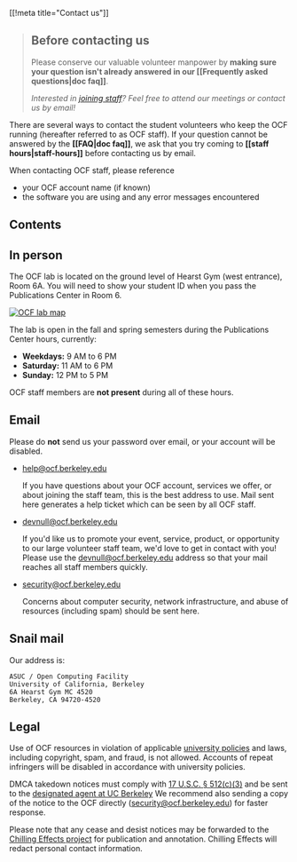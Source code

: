 [[!meta title="Contact us"]]

> ## Before contacting us
> Please conserve our valuable volunteer manpower by **making sure your
> question isn't already answered in our [[Frequently asked questions|doc faq]]**.
>
> *Interested in [joining staff](https://hello.ocf.berkeley.edu/)? Feel free to
> attend our meetings or contact us by email!*

There are several ways to contact the student volunteers who keep the OCF
running (hereafter referred to as OCF staff). If your question cannot be
answered by the **[[FAQ|doc faq]]**, we ask that you try coming to **[[staff
hours|staff-hours]]** before contacting us by
email.

When contacting OCF staff, please reference

 * your OCF account name (if known)
 * the software you are using and any error messages encountered

## Contents


## In person

The OCF lab is located on the ground level of Hearst Gym (west entrance), Room 6A. You will need to show your student ID when you pass the Publications Center in Room 6.

[![OCF lab map](https://www.ocf.berkeley.edu/map_hearst.png)](http://ocfblog.blogspot.com/2012/06/moving-to-hearst-gym.html)

The lab is open in the fall and spring semesters during the Publications Center hours, currently:


* **Weekdays:** 9 AM to 6 PM
* **Saturday:** 11 AM to 6 PM
* **Sunday:** 12 PM to 5 PM

OCF staff members are **not present** during all of these hours.

## Email

Please do **not** send us your password over email, or your account will be
disabled.

* [help@ocf.berkeley.edu](mailto:help@ocf.berkeley.edu)

  If you have questions about your OCF account, services we offer, or about
  joining the staff team, this is the best address to use. Mail sent here
  generates a help ticket which can be seen by all OCF staff.

* [devnull@ocf.berkeley.edu](mailto:devnull@ocf.berkeley.edu)

  If you'd like us to promote your event, service, product, or opportunity to
  our large volunteer staff team, we'd love to get in contact with you! Please
  use the [devnull@ocf.berkeley.edu](mailto:devnull@ocf.berkeley.edu) address
  so that your mail reaches all staff members quickly.

* [security@ocf.berkeley.edu](mailto:security@ocf.berkeley.edu)

  Concerns about computer security, network infrastructure, and abuse of
  resources (including spam) should be sent here.

## Snail mail

Our address is:

    ASUC / Open Computing Facility
    University of California, Berkeley
    6A Hearst Gym MC 4520
    Berkeley, CA 94720-4520

## Legal

Use of OCF resources in violation of applicable
[university policies][usepolicy] and laws, including copyright, spam, and
fraud, is not allowed. Accounts of repeat infringers will be disabled in
accordance with university policies.

DMCA takedown notices must comply with [17 U.S.C. § 512(c)(3)][dmca] and be
sent to the [designated agent at UC Berkeley][dmca] We recommend also sending a
copy of the notice to the OCF directly
([security@ocf.berkeley.edu](mailto:security@ocf.berkeley.edu)) for faster
response.

Please note that any cease and desist notices may be forwarded to the
[Chilling Effects project][chilling-effects] for publication and annotation.
Chilling Effects will redact personal contact information.

[chilling-effects]: https://www.chillingeffects.org/
[dmca]: http://www.copyright.gov/onlinesp/agents/u/univ_ca_berkeley.pdf
[usepolicy]: https://security.berkeley.edu/policy/usepolicy.html
